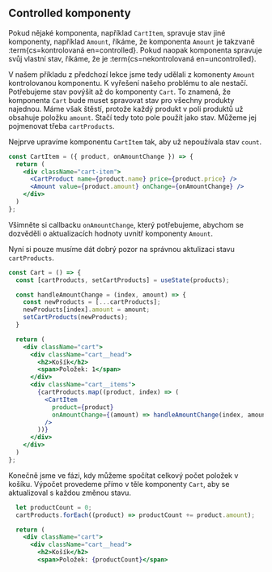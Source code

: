 ## Controlled komponenty

Pokud nějaké komponenta, například `CartItem`, spravuje stav jiné komponenty, například  `Amount`, říkáme, že komponenta `Amount` je takzvaně :term{cs=kontrolovaná en=controlled}. Pokud naopak komponenta spravuje svůj vlastní stav, říkáme, že je :term{cs=nekontrolovaná en=uncontrolled}.

V našem příkladu z předchozí lekce jsme tedy udělali z komonenty `Amount` kontrolovanou komponentu. K vyřešení našeho problému to ale nestačí. Potřebujeme stav povýšit až do komponenty `Cart`. To znamená, že komponenta `Cart` bude muset spravovat stav pro všechny produkty najednou. Máme však štěstí, protože každý produkt v poli produktů už obsahuje položku `amount`. Stačí tedy toto pole použít jako stav. Můžeme jej pojmenovat třeba `cartProducts`.

Nejprve upravíme komponentu `CartItem` tak, aby už nepoužívala stav `count`.

```jsx
const CartItem = ({ product, onAmountChange }) => {
  return (
    <div className="cart-item">
      <CartProduct name={product.name} price={product.price} />
      <Amount value={product.amount} onChange={onAmountChange} />
    </div>
  )
};
```

Všimněte si callbacku `onAmountChange`, který potřebujeme, abychom se dozvěděli o aktualizacích hodnoty uvnitř komponenty `Amount`. 

Nyní si pouze musíme dát dobrý pozor na správnou aktulizaci stavu `cartProducts`.

```jsx
const Cart = () => {
  const [cartProducts, setCartProducts] = useState(products);

  const handleAmountChange = (index, amount) => {
    const newProducts = [...cartProducts];
    newProducts[index].amount = amount;
    setCartProducts(newProducts);
  }

  return (
    <div className="cart">
      <div className="cart__head">
        <h2>Košík</h2>
        <span>Položek: 1</span>
      </div>
      <div className="cart__items">
        {cartProducts.map((product, index) => (
          <CartItem 
            product={product}
            onAmountChange={(amount) => handleAmountChange(index, amount)}
          />
        ))}
      </div>
    </div>
  )
};
```

Konečně jsme ve fázi, kdy můžeme spočítat celkový počet položek v košíku. Výpočet provedeme přímo v těle komponenty `Cart`, aby se aktualizoval s každou změnou stavu.

```jsx
  let productCount = 0;
  cartProducts.forEach((product) => productCount += product.amount);

  return (
    <div className="cart">
      <div className="cart__head">
        <h2>Košík</h2>
        <span>Položek: {productCount}</span>
```
